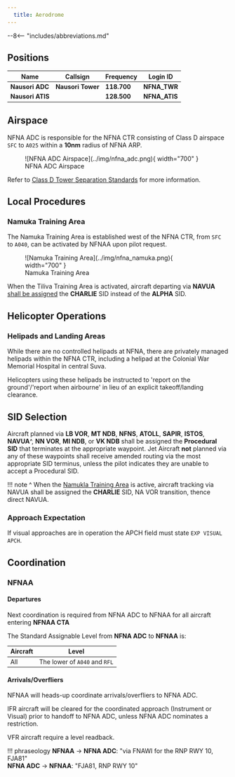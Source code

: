 ```yaml
---
  title: Aerodrome
---
```


--8<-- "includes/abbreviations.md"

## Positions

| Name | Callsign | Frequency | Login ID |
| ---- | -------- | --------- | -------- |
| **Nausori ADC** | **Nausori Tower** | **118.700** | **NFNA_TWR**  | 
| **Nausori ATIS** | | **128.500** | **NFNA_ATIS** |  

## Airspace
NFNA ADC is responsible for the NFNA CTR consisting of Class D airspace `SFC` to `A025` within a **10nm** radius of NFNA ARP.

<figure markdown>
![NFNA ADC Airspace](../img/nfna_adc.png){ width="700" }
  <figcaption>NFNA ADC Airspace</figcaption>
</figure>

Refer to [Class D Tower Separation Standards](../../../separation-standards/classd) for more information.
<!--- ## Maneuvering Area

## Separation
--->
## Local Procedures

### Namuka Training Area
The Namuka Training Area is established west of the NFNA CTR, from `SFC` to `A040`, can be activated by NFNAA upon pilot request.

<figure markdown>
![Namuka Training Area](../img/nfna_namuka.png){ width="700" }
  <figcaption>Namuka Training Area</figcaption>
</figure>

When the Tiliva Training Area is activated, aircraft departing via **NAVUA** [shall be assigned](#sid-selection) the **CHARLIE** SID instead of the **ALPHA** SID.
<!--- ## VFR Operations --->
## Helicopter Operations
### Helipads and Landing Areas
While there are no controlled helipads at NFNA, there are privately managed helipads within the NFNA CTR, including a helipad at the Colonial War Memorial Hospital in central Suva.

Helicopters using these helipads be instructed to 'report on the ground'/'report when airbourne' in lieu of an explicit takeoff/landing clearance.
<!---## Runway Modes--->
## SID Selection
Aircraft planned via **LB VOR**, **MT NDB**, **NFNS**, **ATOLL**, **SAPIR**, **ISTOS**, **NAVUA**^, **NN VOR**, **MI NDB**, or **VK NDB** shall be assigned the **Procedural SID** that terminates at the appropriate waypoint. Jet Aircraft **not** planned via any of these waypoints shall receive amended routing via the most appropriate SID terminus, unless the pilot indicates they are unable to accept a Procedural SID.

!!! note
	^ When the [Namukla Training Area](#namuka-training-area) is active, aircraft tracking via NAVUA shall be assigned the **CHARLIE** SID, NA VOR transition, thence direct NAVUA.

### Approach Expectation
If visual approaches are in operation the APCH field must state `EXP VISUAL APCH`.

## Coordination
### NFNAA
#### Departures
Next coordination is required from NFNA ADC to NFNAA for all aircraft entering **NFNAA CTA**

The Standard Assignable Level from **NFNA ADC** to **NFNAA** is:

| Aircraft | Level |
| -------- | ----- |
| All | The lower of `A040` and `RFL` |

#### Arrivals/Overfliers
NFNAA will heads-up coordinate arrivals/overfliers to NFNA ADC.

IFR aircraft will be cleared for the coordinated approach (Instrument or Visual) prior to handoff to NFNA ADC, unless NFNA ADC nominates a restriction.

VFR aircraft require a level readback.

!!! phraseology
    <span class="hotline">**NFNAA** -> **NFNA ADC**</span>: "via FNAWI for the RNP RWY 10, FJA81"  
    <span class="hotline">**NFNA ADC** -> **NFNAA**</span>: "FJA81, RNP RWY 10"

<!---## Charts --->